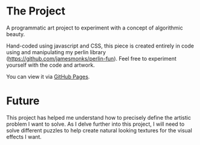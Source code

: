 # The Project
A programmatic art project to experiment with a concept of algorithmic beauty.

Hand-coded using javascript and CSS, this piece is created entirely in code using and manipulating my perlin library (https://github.com/jamesmonks/perlin-fun). Feel free to experiment yourself with the code and artwork.

You can view it via [GitHub Pages](https://jamesmonks.github.io/Sunset/).

# Future
This project has helped me understand how to precisely define the artistic problem I want to solve. As I delve further into this project, I will need to solve different puzzles to help create natural looking textures for the visual effects I want.
